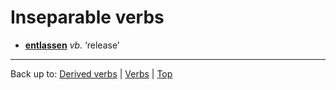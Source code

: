 # Inseparable verbs

- **[entlassen](e/en/entlassen.md)** *vb.* ‘release’

----

Back up to: [Derived verbs](derivedVerbs.md) | [Verbs](index.md) | [Top](../index.md)
